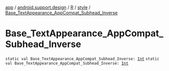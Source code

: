 [app](../../../index.md) / [android.support.design](../../index.md) / [R](../index.md) / [style](index.md) / [Base_TextAppearance_AppCompat_Subhead_Inverse](./-base_-text-appearance_-app-compat_-subhead_-inverse.md)

# Base_TextAppearance_AppCompat_Subhead_Inverse

`static val Base_TextAppearance_AppCompat_Subhead_Inverse: `[`Int`](https://kotlinlang.org/api/latest/jvm/stdlib/kotlin/-int/index.html)
`static val Base_TextAppearance_AppCompat_Subhead_Inverse: `[`Int`](https://kotlinlang.org/api/latest/jvm/stdlib/kotlin/-int/index.html)